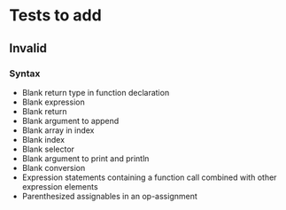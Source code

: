 # Tests to add

## Invalid

### Syntax

* Blank return type in function declaration
* Blank expression
* Blank return
* Blank argument to append
* Blank array in index
* Blank index
* Blank selector
* Blank argument to print and println
* Blank conversion
* Expression statements containing a function call combined with other expression elements
* Parenthesized assignables in an op-assignment